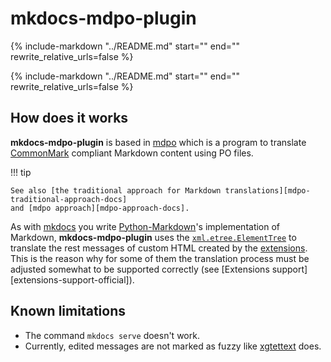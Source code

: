 <!-- mdpo-disable-next-line -->
# mkdocs-mdpo-plugin

{%
   include-markdown "../README.md"
   start="<!--description-start-->"
   end="<!--description-end-->"
   rewrite_relative_urls=false
%}

{%
   include-markdown "../README.md"
   start="<!--intro-start-->"
   end="<!--intro-end-->"
   rewrite_relative_urls=false
%}

## How does it works

**mkdocs-mdpo-plugin** is based in [mdpo][mdpo-docs] which is a program to
translate [CommonMark][commonmark] compliant Markdown content using PO files.

!!! tip

    See also [the traditional approach for Markdown translations][mdpo-traditional-approach-docs]
    and [mdpo approach][mdpo-approach-docs].

As with [mkdocs][mkdocs-docs] you write
[Python-Markdown][python-markdown-docs]'s implementation of Markdown,
**mkdocs-mdpo-plugin** uses the
[`xml.etree.ElementTree`][xml.etree.ElementTree] to translate the rest messages
of custom HTML created by the [extensions][python-markdown-extensions-docs].
This is the reason why for some of them the translation process must be
adjusted somewhat to be supported correctly (see
[Extensions support][extensions-support-official]).

## Known limitations

- The command `mkdocs serve` doesn't work.
- Currently, edited messages are not marked as fuzzy like
 [xgtettext][xgettext-docs] does.

[mdpo-docs]: https://mdpo.readthedocs.io
[mdpo-approach-docs]: https://mdpo.readthedocs.io/en/master/rationale.html#mdpo-approach
[mdpo-traditional-approach-docs]: https://mdpo.readthedocs.io/en/master/before-using.html#the-traditional-approach
[commonmark]: https://spec.commonmark.org/0.29/
[mkdocs-docs]: https://www.mkdocs.org/
[python-markdown-docs]: https://python-markdown.github.io/
[python-markdown-extensions-docs]: https://python-markdown.github.io/extensions/
[xml.etree.ElementTree]: https://docs.python.org/3/library/xml.etree.elementtree.html
[mkdocs#2061]: https://github.com/mkdocs/mkdocs#2061
[xgettext-docs]: https://www.gnu.org/software/gettext/manual/gettext.html#xgettext-Invocation
[extensions-support-oficial]: https://mondeja.github.io/mkdocs-mdpo-plugin/es/extensions-support/oficial/
